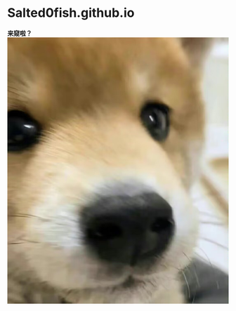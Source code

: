 # Salted0fish.github.io
**来窥啦？**
![输入图片说明](/imgs/2023-09-03/4UKp1KBp9y4BMQY9.jpeg)
<!--stackedit_data:
eyJoaXN0b3J5IjpbMzc5NzMwNTYzXX0=
-->